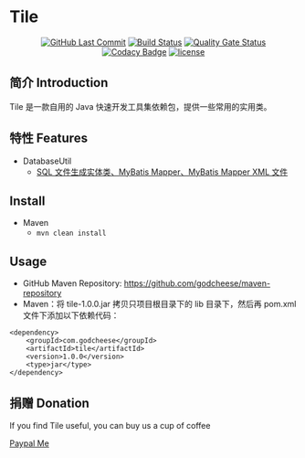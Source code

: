 
# Tile
<p align="center">
  <a href="https://github.com/godcheese/tile"><img src="https://img.shields.io/github/last-commit/godcheese/tile.svg" alt="GitHub Last Commit"></a>
  <a href="https://travis-ci.org/godcheese/tile" rel="nofollow"><img src="https://travis-ci.org/godcheese/tile.svg?branch=master" alt="Build Status"></a>
   <a href="https://sonarcloud.io/dashboard?id=godcheese_tile"><img src="https://sonarcloud.io/api/project_badges/measure?project=godcheese_tile&metric=alert_status" alt="Quality Gate Status"/></a>
  <a href="https://www.codacy.com/manual/godcheese/tile?utm_source=github.com&amp;utm_medium=referral&amp;utm_content=godcheese/tile&amp;utm_campaign=Badge_Grade"><img src="https://app.codacy.com/project/badge/Grade/4b8a62d6c2874d84b73520fb29cdedf7" alt="Codacy Badge"/></a>
  <a href="https://github.com/godcheese/tile/blob/master/LICENSE"><img src="https://img.shields.io/github/license/mashape/apistatus.svg" alt="license"></a>
</p>

## 简介 Introduction

Tile 是一款自用的 Java 快速开发工具集依赖包，提供一些常用的实用类。

## 特性 Features

 - DatabaseUtil
   - [SQL 文件生成实体类、MyBatis Mapper、MyBatis Mapper XML 文件](/docs/DatabaseUtil.md)


## Install
- Maven
  - ``` mvn clean install ```

## Usage
- GitHub Maven Repository: https://github.com/godcheese/maven-repository
- Maven：将 tile-1.0.0.jar 拷贝只项目根目录下的 lib 目录下，然后再 pom.xml 文件下添加以下依赖代码：

```
<dependency>
    <groupId>com.godcheese</groupId>
    <artifactId>tile</artifactId>
    <version>1.0.0</version>
    <type>jar</type>
</dependency>
```

## 捐赠 Donation

If you find Tile useful, you can buy us a cup of coffee

[Paypal Me](https://www.paypal.me/godcheese)
